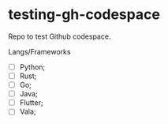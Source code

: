 # testing-gh-codespace
Repo to test Github codespace.

Langs/Frameworks
- [ ] Python;
- [ ] Rust;
- [ ] Go;
- [ ] Java;
- [ ] Flutter;
- [ ] Vala;

